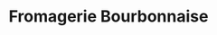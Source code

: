 ---
title: "Fromagerie Bourbonnaise"
url: /le-mayet-de-montagne/fromagerie-bourbonnaise/
shop: Käse
---